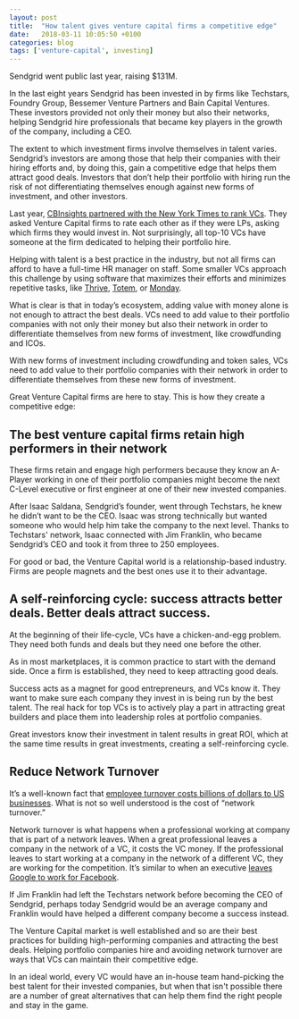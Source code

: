 ```yaml
---
layout: post
title:  "How talent gives venture capital firms a competitive edge"
date:   2018-03-11 10:05:50 +0100
categories: blog
tags: ['venture-capital', investing]
---
```

Sendgrid went public last year, raising $131M.

In the last eight years Sendgrid has been invested in by firms like Techstars, Foundry Group, Bessemer Venture Partners and Bain Capital Ventures. These investors provided not only their money but also their networks, helping Sendgrid hire professionals that became key players in the growth of the company, including a CEO.

The extent to which investment firms involve themselves in talent varies. Sendgrid’s investors are among those that help their companies with their hiring efforts and, by doing this, gain a competitive edge that helps them attract good deals. Investors that don’t help their portfolio with hiring run the risk of not differentiating themselves enough against new forms of investment, and other investors.

Last year, [CBInsights partnered with the New York Times to rank VCs](https://www.cbinsights.com/research/venture-capital-peer-rankings/). They asked Venture Capital firms to rate each other as if they were LPs, asking which firms they would invest in. Not surprisingly, all top-10 VCs have someone at the firm dedicated to helping their portfolio hire.

Helping with talent is a best practice in the industry, but not all firms can afford to have a full-time HR manager on staff. Some smaller VCs approach this challenge by using software that maximizes their efforts and minimizes repetitive tasks, like [Thrive](http://thrivetrm.com/), [Totem](http://totemvc.com/), or [Monday](http://monday.vc).

What is clear is that in today’s ecosystem, adding value with money alone is not enough to attract the best deals. VCs need to add value to their portfolio companies with not only their money but also their network in order to differentiate themselves from new forms of investment, like crowdfunding and ICOs.

With new forms of investment including crowdfunding and token sales, VCs need to add value to their portfolio companies with their network in order to differentiate themselves from these new forms of investment.

Great Venture Capital firms are here to stay. This is how they create a competitive edge:

## The best venture capital firms retain high performers in their network

These firms retain and engage high performers because they know an A-Player working in one of their portfolio companies might become the next C-Level executive or first engineer at one of their new invested companies.

After Isaac Saldana, Sendgrid’s founder, went through Techstars, he knew he didn’t want to be the CEO. Isaac was strong technically but wanted someone who would help him take the company to the next level. Thanks to Techstars' network, Isaac connected with Jim Franklin, who became Sendgrid’s CEO and took it from three to 250 employees.

For good or bad, the Venture Capital world is a relationship-based industry. Firms are people magnets and the best ones use it to their advantage.

## A self-reinforcing cycle: success attracts better deals. Better deals attract success.
At the beginning of their life-cycle, VCs have a chicken-and-egg problem. They need both funds and deals but they need one before the other.

As in most marketplaces, it is common practice to start with the demand side. Once a firm is established, they need to keep attracting good deals.

Success acts as a magnet for good entrepreneurs, and VCs know it. They want to make sure each company they invest in is being run by the best talent. The real hack for top VCs is to actively play a part in attracting great builders and place them into leadership roles at portfolio companies.

Great investors know their investment in talent results in great ROI, which at the same time results in great investments, creating a self-reinforcing cycle.

## Reduce Network Turnover
It’s a well-known fact that [employee turnover costs billions of dollars to US businesses](http://strategymeetsperformance.com/facts/u-s-businesses-lose-approximately-11-billion-annually-due-to-employee-turnover/). What is not so well understood is the cost of “network turnover.”

Network turnover is what happens when a professional working at company that is part of a network leaves. When a great professional leaves a company in the network of a VC, it costs the VC money. If the professional leaves to start working at a company in the network of a different VC, they are working for the competition. It’s similar to when an executive [leaves Google to work for Facebook](http://www.nytimes.com/2008/03/04/technology/04cnd-facebook.html).

If Jim Franklin had left the Techstars network before becoming the CEO of Sendgrid, perhaps today Sendgrid would be an average company and Franklin would have helped a different company become a success instead.

The Venture Capital market is well established and so are their best practices for building high-performing companies and attracting the best deals. Helping portfolio companies hire and avoiding network turnover are ways that VCs can maintain their competitive edge.

In an ideal world, every VC would have an in-house team hand-picking the best talent for their invested companies, but when that isn't possible there are a number of great alternatives that can help them find the right people and stay in the game.
